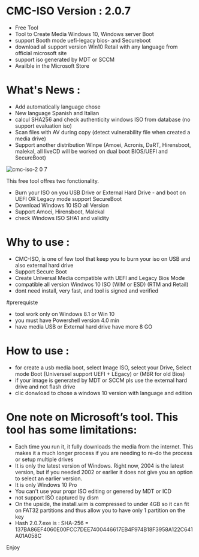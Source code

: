 # CMC-ISO Version  : 2.0.7
* Free Tool
* Tool to Create Media Windows 10, Windows server Boot 
* support Booth mode uefi-legacy bios- and Secureboot
* download all support version Win10 Retail with any language from official microsoft site 
* support iso generated by MDT or SCCM
* Availble in the Microsoft Store

# What's News :
* Add automatically language chose
* New language Spanish and Italian
* calcul SHA256 and check authenticity windows ISO from database (no support evaluation iso)
* Scan files with AV during copy (detect vulnerability file when created a media drive)
* Support another distribution Winpe (Amoei, Acronis, DaRT, Hirensboot, malekal, all liveCD will be worked on dual boot BIOS/UEFI and SecureBoot)


![cmc-iso-2 0 7](https://user-images.githubusercontent.com/49924401/131232996-85fa66a7-63ed-4c25-a370-d09e8a631725.gif)

This free tool offres two fonctionality. 

* Burn your ISO on you USB Drive or External Hard Drive - and boot on UEFI OR Legacy mode support SecureBoot
* Download Windows 10 ISO all Version
* Support Amoei, Hirensboot, Malekal
* check Windows ISO SHA1 and validity


# Why to use : 

* CMC-ISO, is one of few tool that keep you to burn your iso on USB and also external hard drive
* Support Secure Boot
* Create Universal Media compatible with UEFI and Legacy Bios Mode
* compatible all version Windwos 10 ISO (WIM or ESD) (RTM and Retail)
* dont need install, very fast, and tool is signed and verified 

#prerequiste
* tool work only on Windows 8.1 or Win 10
* you must have Powershell version 4.0 min
* have media USB or External hard drive have more 8 GO

# How to use :
* for create a usb media boot, select Image ISO, select your Drive, Select mode Boot (Universsel support UEFI + LEgacy) or (MBR for old Bios)
* if your image is generated by MDT or SCCM pls use the external hard drive and not flash drive
* clic donwload to chose a windows 10 version with language and edition 

# One note on Microsoft’s tool. This tool has some limitations:

* Each time you run it, it fully downloads the media from the internet. This makes it a much longer process if you are needing to re-do the process or setup multiple drives
* It is only the latest version of Windows. Right now, 2004 is the latest version, but if you needed 2002 or earlier it does not give you an option to select an earlier version.
* It is only Windows 10 Pro
* You can't use your propr ISO editing or genered by MDT or ICD 
* not support ISO captured by dism
* On the upside, the install.wim is compressed to under 4GB so it can fit on FAT32 partitions and thus allow you to have only 1 partition on the key 
* Hash 2.0.7.exe is : SHA-256 = 137BA86EF4060E00FCC7DEE7400446617EB4F974B18F3958A122C641A01A058C


Enjoy

